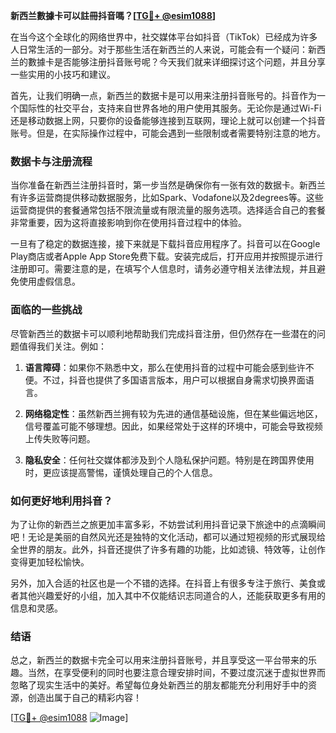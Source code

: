 **新西兰數據卡可以註冊抖音嗎？[[TG💪+ @esim1088](https://t.me/s/esim1088)]**

在当今这个全球化的网络世界中，社交媒体平台如抖音（TikTok）已经成为许多人日常生活的一部分。对于那些生活在新西兰的人来说，可能会有一个疑问：新西兰的數據卡是否能够注册抖音账号呢？今天我们就来详细探讨这个问题，并且分享一些实用的小技巧和建议。

首先，让我们明确一点，新西兰的数据卡是可以用来注册抖音账号的。抖音作为一个国际性的社交平台，支持来自世界各地的用户使用其服务。无论你是通过Wi-Fi还是移动数据上网，只要你的设备能够连接到互联网，理论上就可以创建一个抖音账号。但是，在实际操作过程中，可能会遇到一些限制或者需要特别注意的地方。

### 数据卡与注册流程

当你准备在新西兰注册抖音时，第一步当然是确保你有一张有效的数据卡。新西兰有许多运营商提供移动数据服务，比如Spark、Vodafone以及2degrees等。这些运营商提供的套餐通常包括不限流量或有限流量的服务选项。选择适合自己的套餐非常重要，因为这将直接影响到你在使用抖音过程中的体验。

一旦有了稳定的数据连接，接下来就是下载抖音应用程序了。抖音可以在Google Play商店或者Apple App Store免费下载。安装完成后，打开应用并按照提示进行注册即可。需要注意的是，在填写个人信息时，请务必遵守相关法律法规，并且避免使用虚假信息。

### 面临的一些挑战

尽管新西兰的数据卡可以顺利地帮助我们完成抖音注册，但仍然存在一些潜在的问题值得我们关注。例如：

1. **语言障碍**：如果你不熟悉中文，那么在使用抖音的过程中可能会感到些许不便。不过，抖音也提供了多国语言版本，用户可以根据自身需求切换界面语言。
   
2. **网络稳定性**：虽然新西兰拥有较为先进的通信基础设施，但在某些偏远地区，信号覆盖可能不够理想。因此，如果经常处于这样的环境中，可能会导致视频上传失败等问题。

3. **隐私安全**：任何社交媒体都涉及到个人隐私保护问题。特别是在跨国界使用时，更应该提高警惕，谨慎处理自己的个人信息。

### 如何更好地利用抖音？

为了让你的新西兰之旅更加丰富多彩，不妨尝试利用抖音记录下旅途中的点滴瞬间吧！无论是美丽的自然风光还是独特的文化活动，都可以通过短视频的形式展现给全世界的朋友。此外，抖音还提供了许多有趣的功能，比如滤镜、特效等，让创作变得更加轻松愉快。

另外，加入合适的社区也是一个不错的选择。在抖音上有很多专注于旅行、美食或者其他兴趣爱好的小组，加入其中不仅能结识志同道合的人，还能获取更多有用的信息和灵感。

### 结语

总之，新西兰的数据卡完全可以用来注册抖音账号，并且享受这一平台带来的乐趣。当然，在享受便利的同时也要注意合理安排时间，不要过度沉迷于虚拟世界而忽略了现实生活中的美好。希望每位身处新西兰的朋友都能充分利用好手中的资源，创造出属于自己的精彩内容！

[[TG💪+ @esim1088](https://t.me/s/esim1088) ![Image](https://i.postimg.cc/4NQfJmqS/Snipaste-2025-05-13-00-14-12.png)]